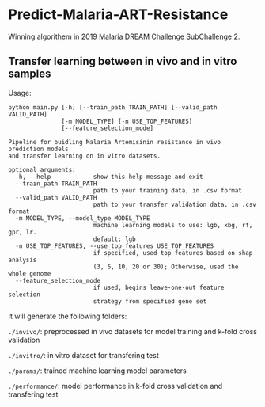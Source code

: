 # Predict-Malaria-ART-Resistance

Winning algorithem in [2019 Malaria DREAM Challenge SubChallenge 2](https://www.synapse.org/#!Synapse:syn16924919/wiki/583955).

## Transfer learning between in vivo and in vitro samples

Usage:

```
python main.py [-h] [--train_path TRAIN_PATH] [--valid_path VALID_PATH]
               [-m MODEL_TYPE] [-n USE_TOP_FEATURES]
               [--feature_selection_mode]

Pipeline for buidling Malaria Artemisinin resistance in vivo prediction models
and transfer learning on in vitro datasets.

optional arguments:
  -h, --help            show this help message and exit
  --train_path TRAIN_PATH
                        path to your training data, in .csv format
  --valid_path VALID_PATH
                        path to your transfer validation data, in .csv format
  -m MODEL_TYPE, --model_type MODEL_TYPE
                        machine learning models to use: lgb, xbg, rf, gpr, lr.
                        default: lgb
  -n USE_TOP_FEATURES, --use_top_features USE_TOP_FEATURES
                        if specified, used top features based on shap analysis
                        (3, 5, 10, 20 or 30); Otherwise, used the whole genome
  --feature_selection_mode
                        if used, begins leave-one-out feature selection
                        strategy from specified gene set

```

It will generate the following folders:

`./invivo/`: preprocessed in vivo datasets  for model training and k-fold cross validation

`./invitro/`: in vitro dataset for transfering test

`./params/`: trained machine learning model parameters

`./performance/`: model performance in k-fold cross validation and transfering test

